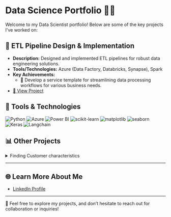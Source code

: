 # Data Science Portfolio 👨‍💻

Welcome to my Data Scientist portfolio! Below are some of the key projects I've worked on:

## 🔄 **ETL Pipeline Design & Implementation**
   - **Description:** Designed and implemented ETL pipelines for robust data engineering solutions.
   - **Tools/Technologies:** Azure (Data Factory, Databricks, Synapse), Spark
   - **Key Achievements:**
     - 🧹 Develop a service template for streamlining data processing workflows for various business needs.
   - [🔗 View Project](https://medium.com/@nipunaungkawichai_54820/%E0%B8%AA%E0%B8%A3%E0%B9%89%E0%B8%B2%E0%B8%87-etl-pipeline-%E0%B8%94%E0%B9%89%E0%B8%A7%E0%B8%A2-microsoft-azure-end-to-end-data-engineer-project-554c3c90914c)  

## 🔧 Tools & Technologies

![Python](https://img.shields.io/badge/Python-3.9-blue)
![Azure](https://img.shields.io/badge/Azure-blue)
![Power BI](https://img.shields.io/badge/Power_BI-Report-blue)
![scikit-learn](https://img.shields.io/badge/scikit--learn-0.24-orange)
![matplotlib](https://img.shields.io/badge/matplotlib-3.4-blue)
![seaborn](https://img.shields.io/badge/seaborn-0.11.2-green)
![Keras](https://img.shields.io/badge/Keras-2.4.3-red)
![Langchain](https://img.shields.io/badge/Langchain-0.0.72-purple)


## 📊  Other Projects

<details>
  <summary>Finding Customer characteristics</summary>

  **Description:** Applied NLP, K-means clustering, and rule-based classification to identify customer segments.  
  **Technologies:** NLP, K-means, Python, Power BI

  - **Achievements:**  
    - Identified key customer segments for targeted marketing.  
    - Created various charts to visualize insights.
  
</details>



---

## 🌐 Learn More About Me

- [LinkedIn Profile](https://www.linkedin.com/in/nipun-angkavichai-935455253/) 

---

💬 Feel free to explore my projects, and don’t hesitate to reach out for collaboration or inquiries!
